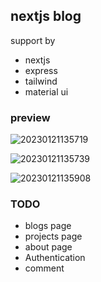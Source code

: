 ## nextjs blog

support by
 
- nextjs 
- express
- tailwind
- material ui

### preview

![20230121135719](https://typora-1309407228.cos.ap-shanghai.myqcloud.com/20230121135719.png)

![20230121135739](https://typora-1309407228.cos.ap-shanghai.myqcloud.com/20230121135739.png)

![20230121135908](https://typora-1309407228.cos.ap-shanghai.myqcloud.com/20230121135908.png)

### TODO

- blogs page
- projects page
- about page
- Authentication
- comment